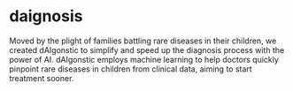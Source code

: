 # daignosis
Moved by the plight of families battling rare diseases in their children, we created dAIgonstic to simplify and speed up the diagnosis process with the power of AI. dAIgonstic employs machine learning to help doctors quickly pinpoint rare diseases in children from clinical data, aiming to start treatment sooner.
